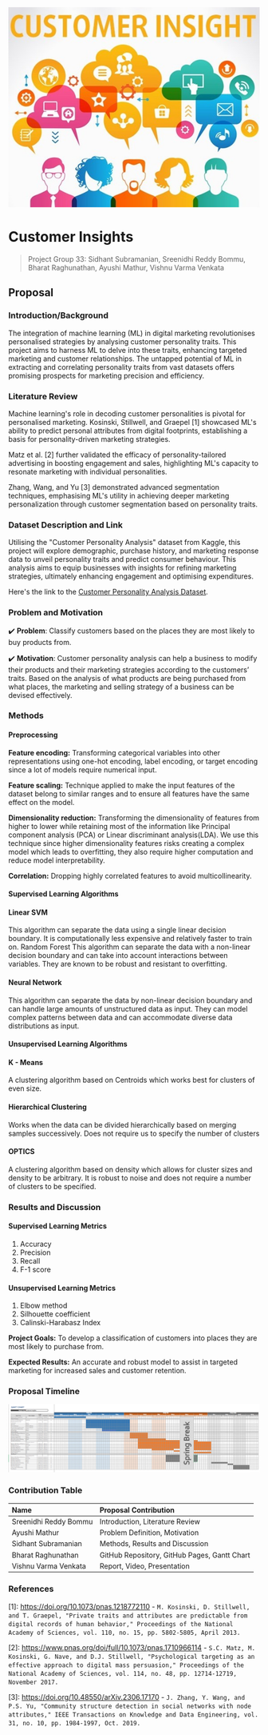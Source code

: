 ![](assets/CustomerInsightsCrop.jpg)
# Customer Insights
> Project Group 33: Sidhant Subramanian, Sreenidhi Reddy Bommu, Bharat Raghunathan, Ayushi Mathur, Vishnu Varma Venkata

## Proposal
### Introduction/Background

The integration of machine learning (ML) in digital marketing revolutionises personalised strategies by analysing customer personality traits. This project aims to harness ML to delve into these traits, enhancing targeted marketing and customer relationships. The untapped potential of ML in extracting and correlating personality traits from vast datasets offers promising prospects for marketing precision and efficiency.


### Literature Review

Machine learning's role in decoding customer personalities is pivotal for personalised marketing. Kosinski, Stillwell, and Graepel [1] showcased ML's ability to predict personal attributes from digital footprints, establishing a basis for personality-driven marketing strategies. 

Matz et al. [2] further validated the efficacy of personality-tailored advertising in boosting engagement and sales, highlighting ML's capacity to resonate marketing with individual personalities. 

Zhang, Wang, and Yu [3] demonstrated advanced segmentation techniques, emphasising ML's utility in achieving deeper marketing personalization through customer segmentation based on personality traits.


### Dataset Description and Link

Utilising the "Customer Personality Analysis" dataset from Kaggle, this project will explore demographic, purchase history, and marketing response data to unveil personality traits and predict consumer behaviour. This analysis aims to equip businesses with insights for refining marketing strategies, ultimately enhancing engagement and optimising expenditures.

Here's the link to the [Customer Personality Analysis Dataset](https://www.kaggle.com/datasets/imakash3011/customer-personality-analysis/data).

### Problem and Motivation

✔️ **Problem**: Classify customers based on the places they are most likely to buy products from.

✔️ **Motivation**: Customer personality analysis can help a business to modify their products and their marketing strategies according to the customers’ traits. Based on the analysis of what products are being purchased from what places, the marketing and selling strategy of a business can be devised effectively.

### Methods

#### Preprocessing

**Feature encoding:**
Transforming categorical variables into other representations using one-hot encoding, label encoding, or target encoding since a lot of models require numerical input.

**Feature scaling:** 
Technique applied to make the input features of the dataset belong to  similar ranges and to ensure all features have the same effect on the model.

**Dimensionality reduction:** 
Transforming the dimensionality of features from higher to lower while retaining most of the information like Principal component analysis (PCA) or Linear discriminant analysis(LDA). We use this technique since higher dimensionality features risks creating a complex model which leads to overfitting, they also require higher computation and reduce model interpretability.

**Correlation:**
Dropping highly correlated features to avoid multicollinearity.

#### Supervised Learning Algorithms

#### Linear SVM
This algorithm can separate the data using a single linear decision boundary. It is computationally less expensive and relatively faster to train on.
Random Forest
This algorithm can separate the data with a non-linear decision boundary and can take into account interactions between variables. They are known to be robust and resistant to overfitting.

#### Neural Network
This algorithm can separate the data by non-linear decision boundary and can handle large amounts of unstructured data as input. They can model complex patterns between data and can accommodate diverse data distributions as input.

#### Unsupervised Learning Algorithms

#### K - Means
A clustering algorithm based on Centroids which works best for clusters of even size. 


#### Hierarchical Clustering
Works when the data can be divided hierarchically based on merging samples successively. Does not require us to specify the number of clusters

#### OPTICS
A clustering algorithm based on density which allows for cluster sizes and density to be arbitrary. It is robust to noise and does not require a number of clusters to be specified.

### Results and Discussion

#### Supervised Learning Metrics

1. Accuracy
2. Precision
3. Recall
4. F-1 score

#### Unsupervised Learning Metrics

1. Elbow method
2. Silhouette coefficient 
3. Calinski-Harabasz Index

**Project Goals:** To develop a classification  of customers into places they are most likely to purchase from.

**Expected Results:** An accurate and robust model to assist in targeted marketing for increased sales and customer retention.

### Proposal Timeline
![Gantt Chart](assets/GanttChart.png)

### Contribution Table

| Name    | Proposal Contribution              |
|:---------|:-----------------------------------|
| Sreenidhi Reddy Bommu | Introduction, Literature Review |
| Ayushi Mathur | Problem Definition, Motivation   |
| Sidhant Subramanian | Methods, Results and Discussion |
| Bharat Raghunathan | GitHub Repository, GitHub Pages, Gantt Chart |
| Vishnu Varma Venkata | Report, Video, Presentation  |

### References
[1]: https://doi.org/10.1073/pnas.1218772110 - `M. Kosinski, D. Stillwell, and T. Graepel, "Private traits and attributes are predictable from digital records of human behavior," Proceedings of the National Academy of Sciences, vol. 110, no. 15, pp. 5802-5805, April 2013.`

[2]: https://www.pnas.org/doi/full/10.1073/pnas.1710966114 - `S.C. Matz, M. Kosinski, G. Nave, and D.J. Stillwell, "Psychological targeting as an effective approach to digital mass persuasion," Proceedings of the National Academy of Sciences, vol. 114, no. 48, pp. 12714-12719, November 2017.`

[3]: https://doi.org/10.48550/arXiv.2306.17170 - `J. Zhang, Y. Wang, and P.S. Yu, "Community structure detection in social networks with node attributes," IEEE Transactions on Knowledge and Data Engineering, vol. 31, no. 10, pp. 1984-1997, Oct. 2019.`
